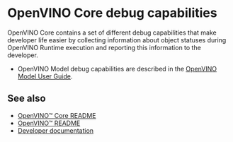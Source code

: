 # OpenVINO Core debug capabilities

OpenVINO Core contains a set of different debug capabilities that make developer life easier by collecting information about object statuses during OpenVINO Runtime execution and reporting this information to the developer.

* OpenVINO Model debug capabilities are described in the [OpenVINO Model User Guide](https://docs.openvino.ai/2023.3/openvino_docs_OV_UG_Model_Representation.html#model-debug-capabilities).

## See also
 * [OpenVINO™ Core README](../README.md)
 * [OpenVINO™ README](../../../README.md)
 * [Developer documentation](../../../docs/dev/index.md)
